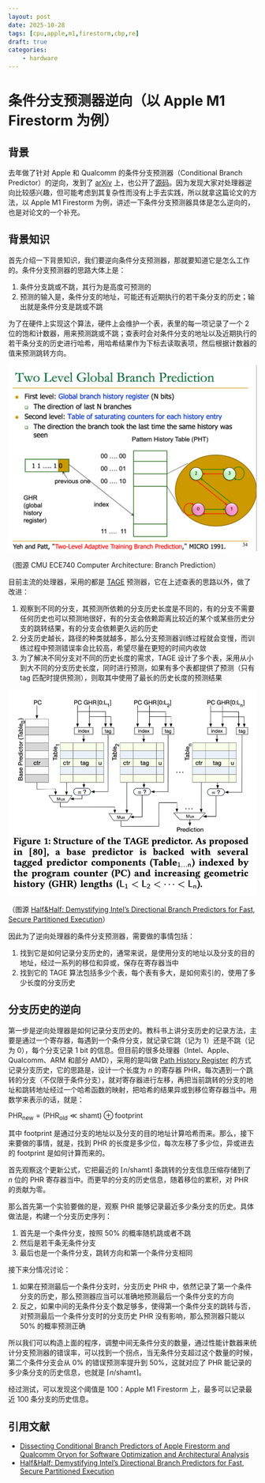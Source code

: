 ```yaml
---
layout: post
date: 2025-10-28
tags: [cpu,apple,m1,firestorm,cbp,re]
draft: true
categories:
    - hardware
---
```


# 条件分支预测器逆向（以 Apple M1 Firestorm 为例）

## 背景

去年做了针对 Apple 和 Qualcomm 的条件分支预测器（Conditional Branch Predictor）的逆向，发到了 [arXiv](https://arxiv.org/abs/2411.13900) 上，也公开了[源码](https://arxiv.org/abs/2411.13900)。因为发现大家对处理器逆向比较感兴趣，但可能考虑到其复杂性而没有上手去实践，所以就拿这篇论文的方法，以 Apple M1 Firestorm 为例，讲述一下条件分支预测器具体是怎么逆向的，也是对论文的一个补充。

<!-- more -->

## 背景知识

首先介绍一下背景知识，我们要逆向条件分支预测器，那就要知道它是怎么工作的。条件分支预测器的思路大体上是：

1. 条件分支跳或不跳，其行为是高度可预测的
2. 预测的输入是，条件分支的地址，可能还有近期执行的若干条分支的历史；输出就是条件分支是跳或不跳

为了在硬件上实现这个算法，硬件上会维护一个表，表里的每一项记录了一个 2 位的饱和计数器，用来预测跳或不跳；查表时会对条件分支的地址以及近期执行的若干条分支的历史进行哈希，用哈希结果作为下标去读取表项，然后根据计数器的值来预测跳转方向。

![](./cbp-reverse-engineer-basic.png)

（图源 CMU ECE740 Computer Architecture: Branch Prediction）

目前主流的处理器，采用的都是 [TAGE](https://inria.hal.science/hal-03408381/document) 预测器，它在上述查表的思路以外，做了改进：

1. 观察到不同的分支，其预测所依赖的分支历史长度是不同的，有的分支不需要任何历史也可以预测地很好，有的分支会依赖距离比较近的某个或某些历史分支的跳转结果，有的分支会依赖更久远的历史
2. 分支历史越长，路径的种类就越多，那么分支预测器训练过程就会变慢，而训练过程中预测错误率会比较高，希望尽量在更短的时间内收敛
3. 为了解决不同分支对不同的历史长度的需求，TAGE 设计了多个表，采用从小到大不同的分支历史长度，同时进行预测，如果有多个表都提供了预测（只有 tag 匹配时提供预测），则取其中使用了最长的历史长度的预测结果

![](./cbp-reverse-engineer-tage.png)

（图源 [Half&Half: Demystifying Intel’s Directional Branch Predictors for Fast, Secure Partitioned Execution](https://cseweb.ucsd.edu/~tullsen/halfandhalf.pdf)）

因此为了逆向处理器的条件分支预测器，需要做的事情包括：

1. 找到它是如何记录分支历史的，通常来说，是使用分支的地址以及分支的目的地址，经过一系列的移位和异或，保存在寄存器当中
2. 找到它的 TAGE 算法包括多少个表，每个表有多大，是如何索引的，使用了多少长度的分支历史

## 分支历史的逆向

第一步是逆向处理器是如何记录分支历史的。教科书上讲分支历史的记录方法，主要是通过一个寄存器，每遇到一个条件分支，就记录它跳（记为 1）还是不跳（记为 0），每个分支记录 1 bit 的信息。但目前的很多处理器（Intel、Apple、Qualcomm、ARM 和部分 AMD），采用的是叫做 [Path History Register](https://ieeexplore.ieee.org/document/476809/) 的方式记录分支历史，它的思路是，设计一个长度为 $n$ 的寄存器 $\mathrm{PHR}$，每次遇到一个跳转的分支（不仅限于条件分支），就对寄存器进行左移，再把当前跳转的分支的地址和跳转地址经过一个哈希函数的映射，把哈希的结果异或到移位寄存器当中。用数学来表示的话，就是：

$\mathrm{PHR}_{\mathrm{new}} = (\mathrm{PHR}_{\mathrm{old}} \ll \mathrm{shamt}) \oplus \mathrm{footprint}$

其中 $\mathrm{footprint}$ 是通过分支的地址以及分支的目的地址计算哈希而来。那么，接下来要做的事情，就是，找到 $\mathrm{PHR}$ 的长度是多少位，每次左移了多少位，异或进去的 $\mathrm{footprint}$ 是如何计算而来的。

首先观察这个更新公式，它把最近的 $\lceil n / \mathrm{shamt} \rceil$ 条跳转的分支信息压缩存储到了 $n$ 位的 $\mathrm{PHR}$ 寄存器当中。而更早的分支的历史信息，随着移位的累积，对 $\mathrm{PHR}$ 的贡献为零。

那么首先第一个实验要做的是，观察 $\mathrm{PHR}$ 能够记录最近多少条分支的历史。具体做法是，构建一个分支历史序列：

1. 首先是一个条件分支，按照 50% 的概率随机跳或者不跳
2. 然后是若干条无条件分支
3. 最后也是一个条件分支，跳转方向和第一个条件分支相同

接下来分情况讨论：

1. 如果在预测最后一个条件分支时，分支历史 $\mathrm{PHR}$ 中，依然记录了第一个条件分支的历史，那么预测器应当可以准确地预测最后一个条件分支的方向
2. 反之，如果中间的无条件分支个数足够多，使得第一个条件分支的跳转与否，对预测最后一个条件分支时的分支历史 $\mathrm{PHR}$ 没有影响，那么预测器只能以 50% 的概率预测正确

所以我们可以构造上面的程序，调整中间无条件分支的数量，通过性能计数器来统计分支预测器的错误率，可以找到一个拐点，当无条件分支超过这个数量的时候，第二个条件分支会从 0% 的错误预测率提升到 50%，这就对应了 $\mathrm{PHR}$ 能记录的多少条分支的历史信息，也就是 $\lceil n / \mathrm{shamt} \rceil$。

经过测试，可以发现这个阈值是 100：Apple M1 Firestorm 上，最多可以记录最近 100 条分支的历史信息。

## 引用文献

- [Dissecting Conditional Branch Predictors of Apple Firestorm and Qualcomm Oryon for Software Optimization and Architectural Analysis](https://arxiv.org/abs/2411.13900)
- [Half&Half: Demystifying Intel’s Directional Branch Predictors for Fast, Secure Partitioned Execution](https://cseweb.ucsd.edu/~tullsen/halfandhalf.pdf)
